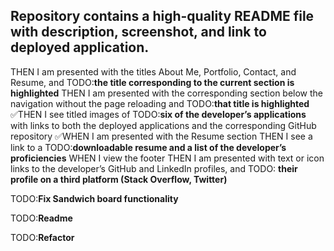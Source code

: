 ## Repository contains a high-quality README file with description, screenshot, and link to deployed application.

THEN I am presented with the titles About Me, Portfolio, Contact, and Resume, and TODO:**the title corresponding to the current section is highlighted**
THEN I am presented with the corresponding section below the navigation without the page reloading and TODO:**that title is highlighted**
✅THEN I see titled images of TODO:**six of the developer’s applications** with links to both the deployed applications and the corresponding GitHub repository
✅WHEN I am presented with the Resume section
THEN I see a link to a TODO:**downloadable resume and a list of the developer’s proficiencies**
WHEN I view the footer
THEN I am presented with text or icon links to the developer’s GitHub and LinkedIn profiles, and TODO: **their profile on a third platform (Stack Overflow, Twitter)**






TODO:**Fix Sandwich board functionality**









TODO:**Readme**

TODO:**Refactor**